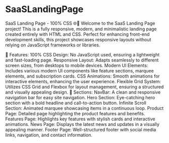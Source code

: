 # SaaSLandingPage
SaaS Landing Page - 100% CSS 🌐🎨
Welcome to the SaaS Landing Page project! This is a fully responsive, modern, and minimalistic landing page created entirely with HTML and CSS. Perfect for enhancing front-end development skills, this project showcases responsive layouts without relying on JavaScript frameworks or libraries.

🚀 Features:
100% CSS Design: No JavaScript used, ensuring a lightweight and fast-loading page.
Responsive Layout: Adapts seamlessly to different screen sizes, from desktops to mobile devices.
Modern UI Elements: Includes various modern UI components like feature sections, marquee elements, and subscription cards.
CSS Animations: Smooth animations for interactive elements, enhancing the user experience.
Flexible Grid System: Utilizes CSS Grid and Flexbox for layout management, ensuring a structured and visually appealing design.
📂 Sections:
NavBar: A clean and responsive navigation bar for easy site navigation.
Hero Section: Eye-catching hero section with a bold headline and call-to-action button.
Infinite Scroll Section: Animated marquee showcasing items in a continuous loop.
Product Page: Detailed page highlighting the product features and benefits.
Features Page: Highlights key features with stylish cards and interactive animations.
News Page: Displays the latest news and updates in a visually appealing manner.
Footer Page: Well-structured footer with social media links, navigation, and contact information.

